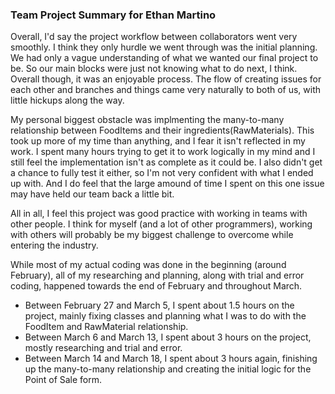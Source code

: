 ### Team Project Summary for Ethan Martino
  Overall, I'd say the project workflow between collaborators went very smoothly. I think they only hurdle we went through was the initial 
planning. We had only a vague understanding of what we wanted our final project to be. So our main blocks were just not knowing what to do 
next, I think. Overall though, it was an enjoyable process. The flow of creating issues for each other and branches and things came very 
naturally to both of us, with little hickups along the way.

  My personal biggest obstacle was implmenting the many-to-many relationship between FoodItems and their ingredients(RawMaterials). This 
took up more of my time than anything, and I fear it isn't reflected in my work. I spent many hours trying to get it to work logically in 
my mind and I still feel the implementation isn't as complete as it could be. I also didn't get a chance to fully test it either, so I'm 
not very confident with what I ended up with. And I do feel that the large amound of time I spent on this one issue may have held our team 
back a little bit.

  All in all, I feel this project was good practice with working in teams with other people. I think for myself (and a lot of other 
programmers), working with others will probably be my biggest challenge to overcome while entering the industry.  
  
  While most of my actual coding was done in the beginning (around February), all of my researching and planning, along with trial and 
  error coding, happened towards the end of February and throughout March. 
* Between February 27 and March 5, I spent about 1.5 hours on the project, mainly fixing classes and planning what I was to do with the 
  FoodItem and RawMaterial relationship.
* Between March 6 and March 13, I spent about 3 hours on the project, mostly researching and trial and error.
* Between March 14 and March 18, I spent about 3 hours again, finishing up the many-to-many relationship and creating the initial logic 
  for the Point of Sale form.
